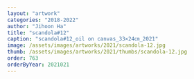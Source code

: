 ```yaml
---
layout: "artwork"
categories: "2018-2022"
author: "Jihoon Ha"
title: "scandola#12"
caption: "scandola#12_oil on canvas_33×24㎝_2021"
image: /assets/images/artworks/2021/scandola-12.jpg
thumb: /assets/images/artworks/2021/thumbs/scandola-12.jpg
order: 763
orderByYear: 2021021
---
```


